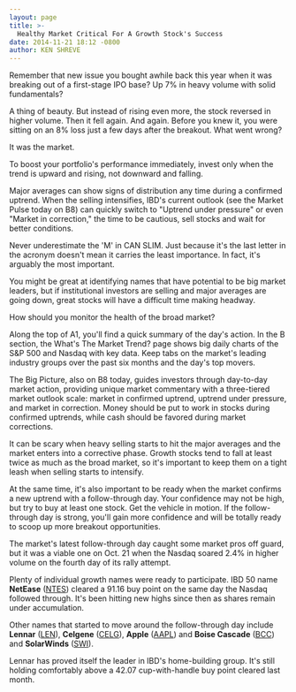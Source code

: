 ```yaml
---
layout: page
title: >-
  Healthy Market Critical For A Growth Stock's Success
date: 2014-11-21 18:12 -0800
author: KEN SHREVE
---
```





Remember that new issue you bought awhile back this year when it was breaking out of a first-stage IPO base? Up 7% in heavy volume with solid fundamentals?


A thing of beauty. But instead of rising even more, the stock reversed in higher volume. Then it fell again. And again. Before you knew it, you were sitting on an 8% loss just a few days after the breakout. What went wrong?


It was the market.


To boost your portfolio's performance immediately, invest only when the trend is upward and rising, not downward and falling.


Major averages can show signs of distribution any time during a confirmed uptrend. When the selling intensifies, IBD's current outlook (see the Market Pulse today on B8) can quickly switch to "Uptrend under pressure" or even "Market in correction," the time to be cautious, sell stocks and wait for better conditions.


Never underestimate the 'M' in CAN SLIM. Just because it's the last letter in the acronym doesn't mean it carries the least importance. In fact, it's arguably the most important.


You might be great at identifying names that have potential to be big market leaders, but if institutional investors are selling and major averages are going down, great stocks will have a difficult time making headway.


How should you monitor the health of the broad market?


Along the top of A1, you'll find a quick summary of the day's action. In the B section, the What's The Market Trend? page shows big daily charts of the S&P 500 and Nasdaq with key data. Keep tabs on the market's leading industry groups over the past six months and the day's top movers.


The Big Picture, also on B8 today, guides investors through day-to-day market action, providing unique market commentary with a three-tiered market outlook scale: market in confirmed uptrend, uptrend under pressure, and market in correction. Money should be put to work in stocks during confirmed uptrends, while cash should be favored during market corrections.


It can be scary when heavy selling starts to hit the major averages and the market enters into a corrective phase. Growth stocks tend to fall at least twice as much as the broad market, so it's important to keep them on a tight leash when selling starts to intensify.


At the same time, it's also important to be ready when the market confirms a new uptrend with a follow-through day. Your confidence may not be high, but try to buy at least one stock. Get the vehicle in motion. If the follow-through day is strong, you'll gain more confidence and will be totally ready to scoop up more breakout opportunities.


The market's latest follow-through day caught some market pros off guard, but it was a viable one on Oct. 21 when the Nasdaq soared 2.4% in higher volume on the fourth day of its rally attempt.


Plenty of individual growth names were ready to participate. IBD 50 name **NetEase** ([NTES](https://research.investors.com/quote.aspx?symbol=NTES)) cleared a 91.16 buy point on the same day the Nasdaq followed through. It's been hitting new highs since then as shares remain under accumulation.


Other names that started to move around the follow-through day include **Lennar** ([LEN](https://research.investors.com/quote.aspx?symbol=LEN)), **Celgene** ([CELG](https://research.investors.com/quote.aspx?symbol=CELG)), **Apple** ([AAPL](https://research.investors.com/quote.aspx?symbol=AAPL)) and **Boise Cascade** ([BCC](https://research.investors.com/quote.aspx?symbol=BCC)) and **SolarWinds** ([SWI](https://research.investors.com/quote.aspx?symbol=SWI)).


Lennar has proved itself the leader in IBD's home-building group. It's still holding comfortably above a 42.07 cup-with-handle buy point cleared last month.




